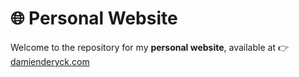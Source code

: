 # 🌐 Personal Website

Welcome to the repository for my **personal website**, available at 👉 [damienderyck.com](https://damienderyck.com)